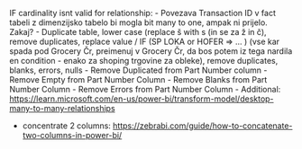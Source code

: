 IF cardinality isnt valid for relationship:
	- Povezava Transaction ID v fact tabeli z dimenzijsko tabelo bi mogla bit many to one, ampak ni prijelo. Zakaj?  - Duplicate table, lower case (replace š with s (in se za ž in č), remove duplicates, replace value / IF (SP LOKA or HOFER => ... ) (vse kar spada pod Grocery Čr, preimenuj v Grocery Čr, da bos potem iz tega nardila en condition - enako za shoping trgovine za obleke), remove duplicates, blanks, errors, nulls
		- Remove Duplicated from Part Number column
		- Remove Empty from Part Number Column
		- Remove Blanks from Part Number Column
		- Remove Errors from Part Number Column
	- Additional: https://learn.microsoft.com/en-us/power-bi/transform-model/desktop-many-to-many-relationships
- concentrate 2 columns: https://zebrabi.com/guide/how-to-concatenate-two-columns-in-power-bi/